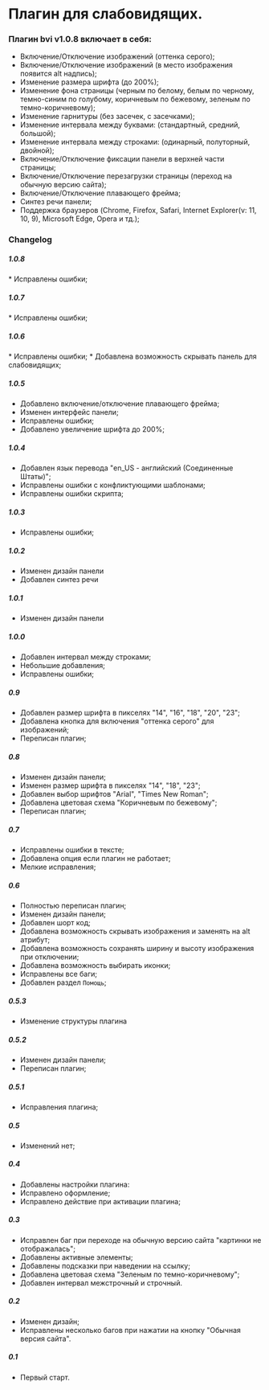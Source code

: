 <h1>Плагин для слабовидящих.</h1>

<h3>Плагин bvi v1.0.8 включает в себя:</h3>

* Включение/Отключение изображений (оттенка серого);
* Включение/Отключение изображений (в место изображения появится alt надпись);
* Изменение размера шрифта (до 200%);
* Изменение фона страницы  (черным по белому, белым по черному, темно-синим по голубому, коричневым по бежевому, зеленым по темно-коричневому);
* Изменение гарнитуры (без засечек, с засечками);
* Изменение интервала между буквами: (стандартный, средний, большой);
* Изменение интервала между строками: (одинарный, полуторный, двойной);
* Включение/Отключение фиксации панели в верхней части страницы;
* Включение/Отключение перезагрузки страницы (переход на обычную версию сайта);
* Включение/Отключение плавающего фрейма;
* Синтез речи панели;
* Поддержка браузеров (Chrome, Firefox, Safari, Internet Explorer(v: 11, 10, 9), Microsoft Edge, Opera и тд.);

<h3>Changelog</h3>

<h5>1.0.8</h5>
* Исправлены ошибки;

<h5>1.0.7</h5>
* Исправлены ошибки;

<h5>1.0.6</h5>
* Исправлены ошибки;
* Добавлена возможность скрывать панель для слабовидящих;

<h5>1.0.5</h5>

* Добавлено включение/отключение плавающего фрейма;
* Изменен интерфейс панели;
* Исправлены ошибки;
* Добавлено увеличение шрифта до 200%;

<h5>1.0.4</h5>

* Добавлен язык перевода "en_US - английский (Соединенные Штаты)";
* Исправлены ошибки с конфликтующими шаблонами;
* Исправлены ошибки скрипта;

<h5>1.0.3</h5>

* Исправлены ошибки;

<h5>1.0.2</h5>

* Изменен дизайн панели
* Добавлен синтез речи

<h5>1.0.1</h5>

* Изменен дизайн панели

<h5>1.0.0</h5>

* Добавлен интервал между строками;
* Небольшие добавления;
* Исправлены ошибки;

<h5>0.9</h5>

* Добавлен размер шрифта в пикселях "14", "16", "18", "20", "23";
* Добавлена кнопка для включения "оттенка серого" для изображений;
* Переписан плагин;

<h5>0.8</h5>

* Изменен дизайн панели;
* Изменен размер шрифта в пикселях "14", "18", "23";
* Добавлен выбор шрифтов "Arial", "Times New Roman";
* Добавлена цветовая схема "Коричневым по бежевому";
* Переписан плагин;

<h5>0.7</h5>

* Исправлены ошибки в тексте;
* Добавлена опция если плагин не работает;
* Мелкие исправления;

<h5>0.6</h5>

* Полностью переписан плагин;
* Изменен дизайн панели;
* Добавлен шорт код;
* Добавлена возможность скрывать изображения и заменять на alt атрибут;
* Добавлена возможность сохранять ширину и высоту изображения при отключении;
* Добавлена возможность выбирать иконки;
* Исправлены все баги;
* Добавлен раздел `Помощь`;

<h5>0.5.3</h5>

* Изменение структуры плагина
<h5>0.5.2</h5>

* Изменен дизайн панели;
* Переписан плагин;

<h5>0.5.1</h5>

* Исправления плагина;

<h5>0.5</h5>

* Изменений нет;

<h5>0.4</h5>

* Добавлены настройки плагина:
* Исправлено оформление;
* Исправлено действие при активации плагина;

<h5>0.3</h5>

* Исправлен баг при переходе на обычную версию сайта "картинки не отображалась";
* Добавлены активные элементы;
* Добавлены подсказки при наведении на ссылку;
* Добавлена цветовая схема "Зеленым по темно-коричневому";
* Добавлен интервал межстрочный и строчный.
<h5>0.2</h5>

* Изменен дизайн;
* Исправлены несколько багов при нажатии на кнопку "Обычная версия сайта".

<h5>0.1</h5>

* Первый старт.
